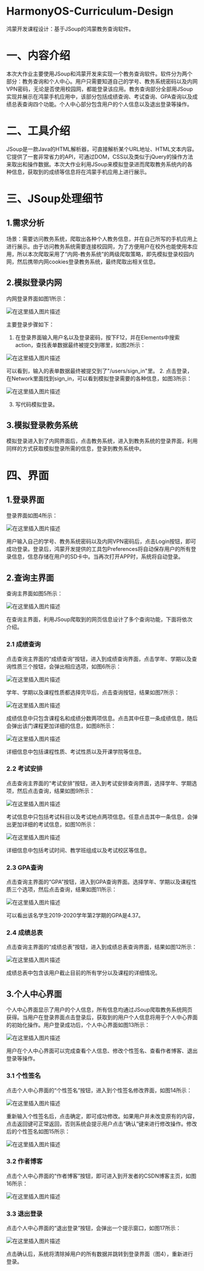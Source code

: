 # HarmonyOS-Curriculum-Design
鸿蒙开发课程设计：基于JSoup的鸿蒙教务查询软件。

# 一、内容介绍
本次大作业主要使用JSoup和鸿蒙开发来实现一个教务查询软件。软件分为两个部分：教务查询和个人中心。用户只需要知道自己的学号、教务系统密码以及内网VPN密码，无论是否使用校园网，都能登录该应用。教务查询部分全部用JSoup实现并展示在鸿蒙手机应用中，该部分包括成绩查询、考试查询、GPA查询以及成绩总表查询四个功能。个人中心部分包含用户的个人信息以及退出登录等操作。

# 二、工具介绍

JSoup是一款Java的HTML解析器，可直接解析某个URL地址、HTML文本内容。它提供了一套非常省力的API，可通过DOM，CSS以及类似于jQuery的操作方法来取出和操作数据。本次大作业利用JSoup来模拟登录进而爬取教务系统内的各种信息，获取到的成绩等信息将在鸿蒙手机应用上进行展示。

# 三、JSoup处理细节
## 1.需求分析
场景：需要访问教务系统，爬取出各种个人教务信息，并在自己所写的手机应用上进行展示。由于访问教务系统需要连接校园网，为了方便用户在校外也能使用本应用，所以本次爬取采用了&ldquo;内网-教务系统&rdquo;的两级爬取策略，即先模拟登录校园内网，然后携带内网cookies登录教务系统，最终爬取出相关信息。

## 2.模拟登录内网
内网登录界面如图1所示：

![在这里插入图片描述](https://img-blog.csdnimg.cn/6122a9c9ca5f4ceab977c04e19eff058.png#pic_center)

主要登录步骤如下：
1. 在登录界面输入用户名以及登录密码，按下F12，并在Elements中搜索action，查找表单数据最终被提交到哪里，如图2所示：

![在这里插入图片描述](https://img-blog.csdnimg.cn/0d15bcc8be4f4f80ad38c7892d2365f9.png#pic_center)

可以看到，输入的表单数据最终被提交到了"/users/sign_in"里。
2. 点击登录，在Network里面找到sign_in，可以看到模拟登录需要的各种信息，如图3所示：

![在这里插入图片描述](https://img-blog.csdnimg.cn/8160af419ef4498fb2c84c2e76974d83.png#pic_center)

3. 写代码模拟登录。

## 3.模拟登录教务系统
模拟登录进入到了内网界面后，点击教务系统，进入到教务系统的登录界面，利用同样的方式获取模拟登录所需的信息，登录到教务系统中。

# 四、界面
## 1.登录界面
登录界面如图4所示：

![在这里插入图片描述](https://img-blog.csdnimg.cn/b58d5f541cc04cce81cce56407ffd217.png#pic_center)

用户输入自己的学号、教务系统密码以及内网VPN密码后，点击Login按钮，即可成功登录。登录后，鸿蒙开发提供的工具包Preferences将自动保存用户的所有登录信息，信息存储在用户的SD卡中。当再次打开APP时，系统将自动登录。

## 2.查询主界面
查询主界面如图5所示：

![在这里插入图片描述](https://img-blog.csdnimg.cn/fef2646b33694b2f9abce4fec2880fd3.png#pic_center)

在查询主界面，利用JSoup爬取到的网页信息设计了多个查询功能，下面将依次介绍。

### 2.1 成绩查询
点击查询主界面的&ldquo;成绩查询&rdquo;按钮，进入到成绩查询界面，点击学年、学期以及查询性质三个按钮，会弹出相应选项，如图6所示：

![在这里插入图片描述](https://img-blog.csdnimg.cn/b02d3dd7711549ab829adc313aac0b7e.png#pic_center)

学年、学期以及课程性质都选择完毕后，点击查询按钮，结果如图7所示：

![在这里插入图片描述](https://img-blog.csdnimg.cn/85d98345b472442c978f950f4728022a.png#pic_center)

成绩信息中只包含课程名和成绩分数两项信息。点击其中任意一条成绩信息，随后会弹出该门课程更加详细的信息，如图8所示：

![在这里插入图片描述](https://img-blog.csdnimg.cn/624f13902e42489eb143dc4a5126b652.png#pic_center)

详细信息中包括课程性质、考试性质以及开课学院等信息。

### 2.2 考试安排
点击查询主界面的&ldquo;考试安排&rdquo;按钮，进入到考试安排查询界面，选择学年、学期选项，然后点击查询，结果如图9所示：

![在这里插入图片描述](https://img-blog.csdnimg.cn/7801983eb2f84a82b7ecae15982ec1d2.png#pic_center)

考试信息中只包括考试科目以及考试地点两项信息。任意点击其中一条信息，会弹出更加详细的考试信息，如图10所示：

![在这里插入图片描述](https://img-blog.csdnimg.cn/d515c519ae8e47a6b9635db8ffc1ab4e.png#pic_center)

详细信息中包括考试时间、教学班组成以及考试校区等信息。

### 2.3 GPA查询
点击查询主界面的&ldquo;GPA&rdquo;按钮，进入到GPA查询界面。选择学年、学期以及课程性质三个选项，然后点击查询，结果如图11所示：

![在这里插入图片描述](https://img-blog.csdnimg.cn/5237aabdde9743ad8d222e8e53e91748.png#pic_center)

可以看出该名学生2019-2020学年第2学期的GPA是4.37。
### 2.4 成绩总表
点击查询主界面的&ldquo;成绩总表&rdquo;按钮，进入到成绩总表查询界面，结果如图12所示：

![在这里插入图片描述](https://img-blog.csdnimg.cn/568cc708924c4105b673e08029475777.png#pic_center)

成绩总表中包含该用户截止目前的所有学分以及课程的详细情况。

## 3.个人中心界面
个人中心界面显示了用户的个人信息，所有信息均通过JSoup爬取教务系统网页获得。当用户在登录界面点击登录后，获取到的用户个人信息将用于个人中心界面的初始化操作。用户登录成功后，个人中心界面如图13所示：

![在这里插入图片描述](https://img-blog.csdnimg.cn/669731093486497e9c15aeee3c515d49.png#pic_center)

用户在个人中心界面可以完成查看个人信息、修改个性签名、查看作者博客、退出登录等操作。
### 3.1 个性签名
点击个人中心界面的&ldquo;个性签名&rdquo;按钮，进入到个性签名修改界面，如图14所示：

![在这里插入图片描述](https://img-blog.csdnimg.cn/2a659ded20ab4964861756a4f2e532b4.png#pic_center)

重新输入个性签名后，点击确定，即可成功修改。如果用户并未改变原有的内容，点击返回键可正常返回，否则系统会提示用户点击&ldquo;确认&rdquo;键来进行修改操作。修改后的个性签名如图15所示：

![在这里插入图片描述](https://img-blog.csdnimg.cn/ae5c9701760b428f82167bd1b2841b03.png#pic_center)

### 3.2 作者博客
点击个人中心界面的&ldquo;作者博客&rdquo;按钮，即可进入到开发者的CSDN博客主页，如图16所示：

![在这里插入图片描述](https://img-blog.csdnimg.cn/a050aa969bdd46ebb4ab9c6a050b3460.png#pic_center)
### 3.3 退出登录
点击个人中心界面的&ldquo;退出登录&rdquo;按钮，会弹出一个提示窗口，如图17所示：

![在这里插入图片描述](https://img-blog.csdnimg.cn/765230ebf75f4c70baed0ca951fbb45b.png#pic_center)

点击确认后，系统将清除掉用户的所有数据并跳转到登录界面（图4），重新进行登录。
